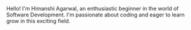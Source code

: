 Hello! I'm Himanshi Agarwal, an enthusiastic beginner in the world of Software Development. I'm passionate about coding and eager to learn grow in this exciting field.
